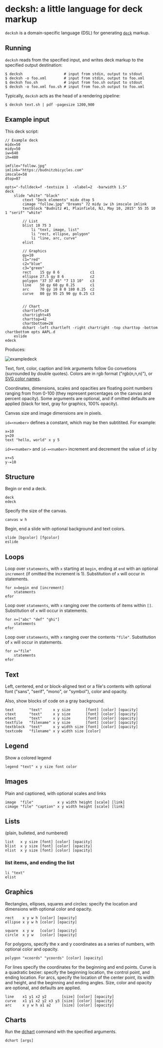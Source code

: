 # decksh: a little language for deck markup

```decksh``` is a domain-specific language (DSL) for generating [```deck```](https://github.com/ajstarks/deck/blob/master/README.md) markup.

## Running

```decksh``` reads from the specified input, and writes deck markup to the specified output destination:

	$ decksh                   # input from stdin, output to stdout
	$ decksh -o foo.xml        # input from stdin, output to foo.xml
	$ decksh foo.sh            # input from foo.sh output to stdout
	$ decksh -o foo.xml foo.sh # input from foo.sh output to foo.xml
	
Typically, ```decksh``` acts as the head of a rendering pipeline:

	$ decksh text.sh | pdf -pagesize 1200,900 

## Example input

This deck script:

	// Example deck
	midx=50
	midy=50
	iw=640
	ih=480

	imfile="follow.jpg"
	imlink="https://budnitzbicycles.com"
	imscale=58
	dtop=87

	opts="-fulldeck=f -textsize 1  -xlabel=2  -barwidth 1.5"
	deck
		slide "white" "black"
			ctext "Deck elements" midx dtop 5
			cimage "follow.jpg" "Dreams" 72 midy iw ih imscale imlink
			textblock "Budnitz #1, Plainfield, NJ, May 10, 2015" 55 35 10 1 "serif" "white"

			// List
			blist 10 75 3
				li "text, image, list"
				li "rect, ellipse, polygon"
				li "line, arc, curve"
			elist

			// Graphics
			gy=10
			c1="red"
			c2="blue"
			c3="green"
			rect    15 gy 8 6              c1
			ellipse 27.5 gy 8 6            c2
			polygon "37 37 45" "7 13 10"   c3
			line    50 gy 60 gy 0.25       c1
			arc     70 gy 10 8 0 180 0.25  c2
			curve   80 gy 95 25 90 gy 0.25 c3


			// Chart
			chartleft=10
			chartright=45
			charttop=42
			chartbottom=28
			dchart -left chartleft -right chartright -top charttop -bottom chartbottom opts AAPL.d 
		eslide
	edeck

	
Produces:

![exampledeck](exampledeck.png)
	
Text, font, color, caption and link arguments follow Go convetions (surrounded by double quotes).
Colors are in rgb format ("rgb(n,n,n)"), or [SVG color names](https://www.w3.org/TR/SVG11/types.html#ColorKeywords).

Coordinates, dimensions, scales and opacities are floating point numbers ranging from from 0-100 
(they represent percentages on the canvas and percent opacity).  Some arguments are optional, and 
if omitted defaults are applied (black for text, gray for graphics, 100% opacity).

Canvas size and image dimensions are in pixels.

```id=<number>``` defines a constant, which may be then subtitited. For example:

	x=10
	y=20
	text "hello, world" x y 5
	
```id+=<number>``` and ```id-=<number>``` increment and decrement the value of ```id``` by <number>

	x+=5
	y-=10
	


## Structure

Begin or end a deck.

	deck
	edeck
	
Specify the size of the canvas.
	
	canvas w h
	
Begin, end a slide with optional background and text colors.


	slide [bgcolor] [fgcolor]
	eslide
	
## Loops

Loop over ```statements```, with ```x``` starting at ```begin```, ending at ```end``` with an optional ```increment``` (if omitted the increment is 1). 
Substitution of ```x``` will occur in statements.

	for x=begin end [increment]
		statements
	efor

Loop over ```statements```, with ```x``` ranging over the contents of items within ```[]```.
Substitution of ```x``` will occur in statements.

	for x=["abc" "def" "ghi"]
		statements
	efor

Loop over ```statements```, with ```x``` ranging over the contents ```"file"```.
Substitution of ```x``` will occur in statements.

	for x="file"
		statements
	efor


## Text 

Left, centered, end or block-aligned text or a file's contents with 
optional font ("sans", "serif", "mono", or "symbol"), color and opacity.

Also, show blocks of code on a gray background.

	text       "text"     x y size       [font] [color] [opacity]
	ctext      "text"     x y size       [font] [color] [opacity]
	etext      "text"     x y size       [font] [color] [opacity]
	textfile   "filename" x y size       [font] [color] [opacity]
	textblock  "text"     x y width size [font] [color] [opacity]
	textcode   "filename" x y width size [color]


## Legend

Show a colored legend

	legend "text" x y size font color
	
## Images 

Plain and captioned, with optional scales and links

	image  "file"           x y width height [scale] [link]
	cimage "file" "caption" x y width height [scale] [link]
	
## Lists 
(plain, bulleted, and numbered)
	
	list   x y size [font] [color] [opacity]
	blist  x y size [font] [color] [opacity]
	nlist  x y size [font] [color] [opacity]

### list items, and ending the list

	li "text"
	elist
	
## Graphics

Rectangles, ellipses, squares and circles: specify the location and dimensions with optional color and opacity.

	rect    x y w h [color] [opacity]
	ellipse x y w h [color] [opacity]

	square  x y w   [color] [opacity]
	circle  x y w   [color] [opacity]

For polygons, specify the x and y coordinates as a series of numbers, with optional color and opacity.
	
	polygon "xcoords" "ycoords" [color] [opacity]

For lines specify the coordinates for the beginning and end points.
Curve is a quadratic bezier: specify the beginning location, the control point, and ending location.
For arcs, specify the location of the center point, its width and height, and the beginning and ending angles.
Size, color and opacity are optional, and defaults are applied.

	line    x1 y1 x2 y2       [size] [color] [opacity]
	curve   x1 y1 x2 y2 x3 y3 [size] [color] [opacity]
	arc     x y w h a1 a2     [size] [color] [opacity]

## Charts

Run the [dchart](https://github.com/ajstarks/deck/blob/master/cmd/dchart/README.md) command with the specified arguments.

	dchart [args]

